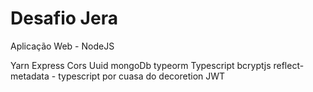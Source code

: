 <h1>Desafio Jera</h1>

Aplicação Web - NodeJS

Yarn
Express
Cors
Uuid
mongoDb
typeorm
Typescript
bcryptjs
reflect-metadata - typescript por cuasa do decoretion
JWT